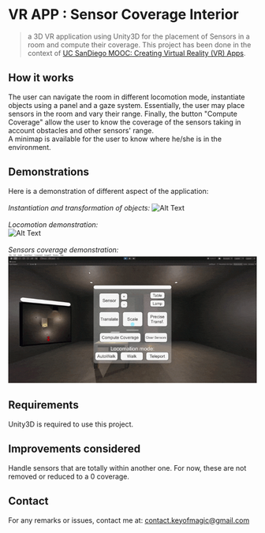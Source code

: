 # VR APP : Sensor Coverage Interior
> a 3D VR application using Unity3D for the placement of Sensors in a room and compute their coverage. This project has been done in the context of [UC SanDiego MOOC: Creating Virtual Reality (VR) Apps](https://www.edx.org/course/creating-virtual-reality-vr-apps-2).

## How it works
The user can navigate the room in different locomotion mode, instantiate objects using a panel and a gaze system. Essentially, the user may place sensors in the room and vary their range. Finally, the button "Compute Coverage" allow the user to know the coverage of the sensors taking in account obstacles and other sensors' range. <br/>
A minimap is available for the user to know where he/she is in the environment.

## Demonstrations
Here is a demonstration of different aspect of the application:<br/>
<br/>
*Instantiation and transformation of objects:*
![Alt Text](Furniture.gif)
<br/>
<br/>
*Locomotion demonstration:*
<br/>
![Alt Text](Locomotion.gif)
<br/>
<br/>
*Sensors coverage demonstration:*
<br/>
![Alt Text](Sensors.gif)

## Requirements
Unity3D is required to use this project.

## Improvements considered
Handle sensors that are totally within another one. For now, these are not removed or reduced to a 0 coverage.

## Contact
For any remarks or issues, contact me at: <contact.keyofmagic@gmail.com>
